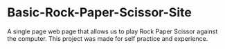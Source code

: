 # Basic-Rock-Paper-Scissor-Site
A single page web page that allows us to play Rock Paper Scissor against the computer. This project was made for self practice and experience.
